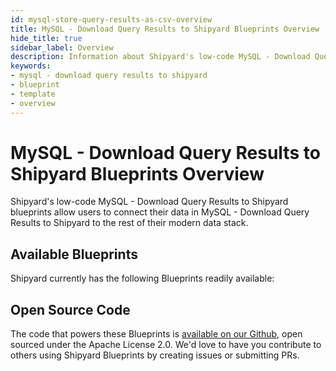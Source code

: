 ```yaml
---
id: mysql-store-query-results-as-csv-overview
title: MySQL - Download Query Results to Shipyard Blueprints Overview
hide_title: true
sidebar_label: Overview
description: Information about Shipyard's low-code MySQL - Download Query Results to Shipyard templates.
keywords:
- mysql - download query results to shipyard
- blueprint
- template
- overview
---
```


# MySQL - Download Query Results to Shipyard Blueprints Overview

Shipyard's low-code MySQL - Download Query Results to Shipyard blueprints allow users to connect their data in MySQL - Download Query Results to Shipyard to the rest of their modern data stack.

## Available Blueprints
Shipyard currently has the following Blueprints readily available: 

## Open Source Code
The code that powers these Blueprints is [available on our Github](None), open sourced under the Apache License 2.0. We'd love to have you contribute to others using Shipyard Blueprints by creating issues or submitting PRs.

